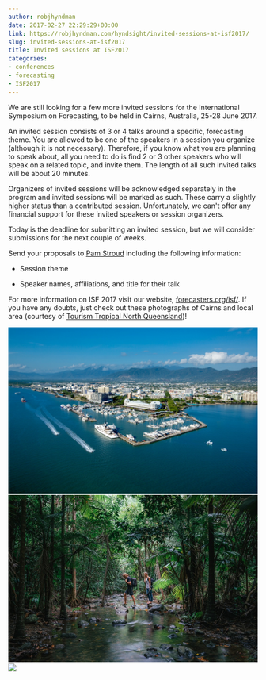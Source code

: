 ```yaml
---
author: robjhyndman
date: 2017-02-27 22:29:29+00:00
link: https://robjhyndman.com/hyndsight/invited-sessions-at-isf2017/
slug: invited-sessions-at-isf2017
title: Invited sessions at ISF2017
categories:
- conferences
- forecasting
- ISF2017
---
```


We are still looking for a few more invited sessions for the International Symposium on Forecasting, to be held in Cairns, Australia, 25-28 June 2017.<!-- more -->

An invited session consists of 3 or 4 talks around a specific, forecasting theme. You are allowed to be one of the speakers in a session you organize (although it is not necessary). Therefore, if you know what you are planning to speak about, all you need to do is find 2 or 3 other speakers who will speak on a related topic, and invite them. The length of all such invited talks will be about 20 minutes.

Organizers of invited sessions will be acknowledged separately in the program and invited sessions will be marked as such. These carry a slightly higher status than a contributed session. Unfortunately, we can't offer any financial support for these invited speakers or session organizers.

Today is the deadline for submitting an invited session, but we will consider submissions for the next couple of weeks.

Send your proposals to [Pam Stroud](mailto:pamstroud@forecasters.org?subject=ISF%202017%20-%20Organized%20Session) including the following information:




    
  * Session theme

    
  * Speaker names, affiliations, and title for their talk



For more information on ISF 2017 visit our website, [forecasters.org/isf/](http://forecasters.org/isf/). If you have any doubts, just check out these photographs of Cairns and local area (courtesy of [Tourism Tropical North Queensland](http://ttnq.org.au))!

![](/files/Tourism-Tropical-North-Queensland-66l28xgrgRiCbMb.resized.jpg)
![](/files/Tourism-Tropical-North-Queensland-0SSPMGFDgxxVhbE.resized.resized.jpg)
![](http://dmxhl5sgly8nk.cloudfront.net/dst_53/large/large_Tourism-Tropical-North-Queensland-PFHnoeEe6StYw6H.jpg)
